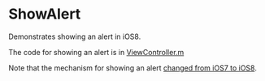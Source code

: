 ShowAlert
===

Demonstrates showing an alert in iOS8. 

The code for showing an alert is in [ViewController.m](ShowAlert/ViewController.m)

Note that the mechanism for showing an alert [changed from iOS7 to iOS8](http://stackoverflow.com/questions/24224916/presenting-a-uialertcontroller-properly-on-an-ipad-using-ios-8).
